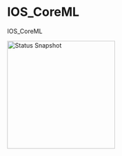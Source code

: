 # IOS_CoreML
IOS_CoreML

<img src="https://github.com/pkmklong/IOS_CoreML/blob/master/coreml_example" height="250"  class="center" title="Status Snapshot">

